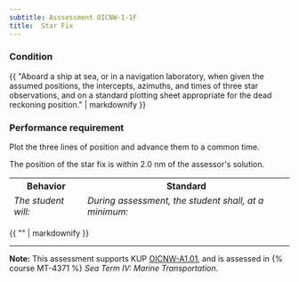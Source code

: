 ```yaml
---
subtitle: Asssessment OICNW-1-1F
title:  Star Fix
---
```




### Condition

{{ "Aboard a ship at sea, or in a navigation laboratory, when given the assumed positions, the intercepts, azimuths, and times of three star observations, and on a standard plotting sheet appropriate for the dead reckoning position." | markdownify }}

### Performance requirement 

<table width='100%' class='Guidelines'>
 <thead>
 <tr>
     <th class='thirty'>Behavior</th>
     <th class='seventy'>Standard</th>
 </tr>
 <tr>
     <td><em>The student will:</em></td>
     <td><em>During assessment, the student shall, at a minimum:</em></td>
 </tr>
 </thead>
 <tbody>


<!--rowstart-->

Plot the three lines of position and advance them to a common time.

<!--cellbreak-->

The position of the star fix is within 2.0 nm of the assessor's solution.

<!--rowend-->


 </tbody>
 </table>

{{ "" | markdownify }}


*****

**Note:** This assessment supports KUP [OICNW-A1.01]({{site.baseurl}}/tables/21.html#OICNW-A1.01), and is assessed in  {% course  MT-4371 %}  *Sea Term IV: Marine Transportation*. 

